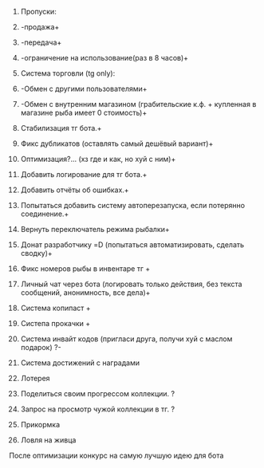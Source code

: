 1. Пропуски:
2. -продажа+
3. -передача+
4. -ограничение на использование(раз в 8 часов)+
5. Система торговли (tg only):
6. -Обмен с другими пользователями+
7. -Обмен с внутренним магазином (грабительские к.ф. + купленная в магазине рыба имеет 0 стоимость)+
8. Стабилизация тг бота.+
9. Фикс дубликатов (оставлять самый дешёвый вариант)+
10. Оптимизация?... (хз где и как, но хуй с ним)+
11. Добавить логирование для тг бота.+
12. Добавить отчёты об ошибках.+
13. Попытаться добавить систему автоперезапуска, если потерянно соединение.+
14. Вернуть переключатель режима рыбалки+
15. Донат разработчику =D (попытаться автоматизировать, сделать сводку)+
16. Фикс номеров рыбы в инвентаре тг +
17. Личный чат через бота (логировать только действия, без текста сообщений, анонимность, все дела)+
18. Система копипаст +
19. Систепа прокачки +





1. Система инвайт кодов (пригласи друга, получи хуй с маслом подарок) ?-
2. Система достижений с наградами
3. Лотерея
4. Поделиться своим прогрессом коллекции. ?
5. Запрос на просмотр чужой коллекции в тг. ?
6. Прикормка
7. Ловля на живца





После оптимизации конкурс на самую лучшую идею для бота

